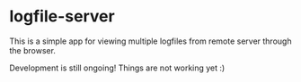 # logfile-server
This is a simple app for viewing multiple logfiles from remote server through the browser.

Development is still ongoing!
Things are not working yet :)
